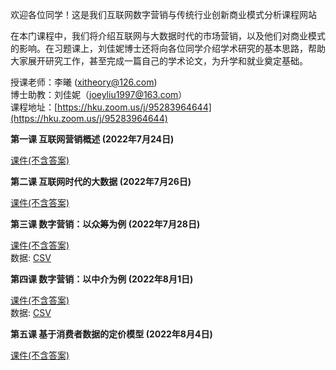 欢迎各位同学！这是我们互联网数字营销与传统行业创新商业模式分析课程网站    

在本门课程中，我们将介绍互联网与大数据时代的市场营销，以及他们对商业模式的影响。在习题课上，刘佳妮博士还将向各位同学介绍学术研究的基本思路，帮助大家展开研究工作，甚至完成一篇自己的学术论文，为升学和就业奠定基础。    

授课老师：李曦 (xitheory@126.com)  
博士助教：刘佳妮（joeyliu1997@163.com）  
课程地址：[https://hku.zoom.us/j/95283964644](https://hku.zoom.us/j/95283964644)    


**第一课 互联网营销概述 (2022年7月24日)**      

[课件(不含答案)](https://ximarketing.github.io/class/InternetMarketing/1upload.pdf)

**第二课 互联网时代的大数据 (2022年7月26日)**

[课件(不含答案)](https://ximarketing.github.io/class/InternetMarketing/2upload.pdf)  

**第三课 数字营销：以众筹为例 (2022年7月28日)**

[课件(不含答案)](https://ximarketing.github.io/class/InternetMarketing/3upload.pdf)     
数据: [CSV](https://ximarketing.github.io/class/Kickstarter-Project.csv)    

**第四课 数字营销：以中介为例 (2022年8月1日)**

[课件(不含答案)](https://ximarketing.github.io/class/InternetMarketing/4upload.pdf)  
数据: [CSV](https://ximarketing.github.io/class/InternetMarketing/Shenzhen.csv)    

**第五课 基于消费者数据的定价模型 (2022年8月4日)**

[课件(不含答案)](https://ximarketing.github.io/class/InternetMarketing/5upload.pdf)  
